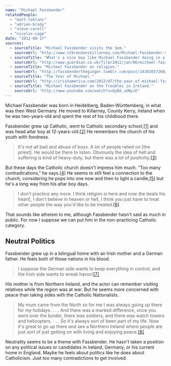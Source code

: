 ```yaml
---
name: "Michael Fassbender"
relatedPeople:
  - "matt-leblanc"
  - "adrien-brody"
  - "steve-carell"
  - "nicolas-cage"
date: "2012-09-17"
sources:
  - sourceTitle: "Michael Fassbender visits the Sem."
    sourceUrl: "http://www.stbrendanskillarney.com/Michael-Fassbender-visits-the-Sem-58-article.htm?saint=471ef2db39536a9745adb7ff53660b08"
  - sourceTitle: "What's a nice boy like Michael Fassbender doing in a film like Shame?"
    sourceUrl: "http://www.guardian.co.uk/film/2012/jan/06/michael-fassbender-shame-mcqueen"
  - sourceTitle: "Michael Fassbender on religion."
    sourceUrl: "http://fassbendertheginger.tumblr.com/post/14381657260/you-cant-not-be-religious-in-ireland-i-was-an"
  - sourceTitle: "The Year of Michael."
    sourceUrl: "http://irishamerica.com/2012/07/the-year-of-michael-fassbender/"
  - sourceTitle: "Michael Fassbender on the Troubles in Ireland."
    sourceUrl: "http://www.youtube.com/watch?v=QyBd_uGNyiE"
---
```


Michael Fassbender was born in Heidelberg, Baden-Württemberg, in what was then West Germany. He moved to Killarney, County Kerry, Ireland when he was two-years-old and spent the rest of his childhood there.

Fassbender grew up Catholic, went to Catholic secondary school,<a class="source-citation" href="#http://www.stbrendanskillarney.com/Michael-Fassbender-visits-the-Sem-58-article.htm?saint=471ef2db39536a9745adb7ff53660b08" title="Michael Fassbender visits the Sem.">[1]</a> and was head altar boy at 12-years-old.<a class="source-citation" href="#http://www.guardian.co.uk/film/2012/jan/06/michael-fassbender-shame-mcqueen" title="What&apos;s a nice boy like Michael Fassbender doing in a film like Shame?">[2]</a> He remembers the church of his youth with fondness.

>It's not all bad and abuse of boys. A lot of people relied on [the priest]. He would be there to listen. Obviously the idea of hell and suffering is kind of heavy-duty, but there was a lot of positivity.<a class="source-citation" href="#http://www.guardian.co.uk/film/2012/jan/06/michael-fassbender-shame-mcqueen" title="What&apos;s a nice boy like Michael Fassbender doing in a film like Shame?">[3]</a>

But these days the Catholic church doesn't impress him much. "Too many contradications," he says.<a class="source-citation" href="#http://www.guardian.co.uk/film/2012/jan/06/michael-fassbender-shame-mcqueen" title="What&apos;s a nice boy like Michael Fassbender doing in a film like Shame?">[4]</a> He seems to still feel a connection to the church, considering he pops into one now and then to light a candle,<a class="source-citation" href="#http://www.guardian.co.uk/film/2012/jan/06/michael-fassbender-shame-mcqueen" title="What&apos;s a nice boy like Michael Fassbender doing in a film like Shame?">[5]</a> but he's a long way from his altar boy days.

>I don't practice any more. I think religion is here and now (he beats his heart), I don't believe in heaven or hell, I think you just have to treat other people the way you'd like to be treated.<a class="source-citation" href="#http://fassbendertheginger.tumblr.com/post/14381657260/you-cant-not-be-religious-in-ireland-i-was-an" title="Michael Fassbender on religion.">[6]</a>

That sounds like atheism to me, although Fassbender hasn't said as much in public. For now I suppose we can put him in the non-practicing Catholic category.


## Neutral Politics

Fassbender grew up in a bilingual home with an Irish mother and a German father. He feels both of those nations in his blood.

>I suppose the German side wants to keep everything in control, and the Irish side wants to wreak havoc!<a class="source-citation" href="#http://irishamerica.com/2012/07/the-year-of-michael-fassbender/" title="The Year of Michael.">[7]</a>

His mother is from Northern Ireland, and the actor can remember visiting relatives while the region was at war. But he seems more concerned with peace than taking sides with the Catholic Nationalists.

>My mum came from the North so for me I was always going up there for my holidays. . . . And there was a marked difference, once you went over the border, there was soldiers, and there was watch towers and helicopters. . . . So it's always sort of been part of my life. Now it's great to go up there and see a Northern Ireland where people are just sort of just getting on with living and enjoying peace.<a class="source-citation" href="#http://www.youtube.com/watch?v=QyBd_uGNyiE" title="Michael Fassbender on the Troubles in Ireland.">[8]</a>

Neutrality seems to be a theme with Fassbender. He hasn't taken a position on any political issues or candidates in Ireland, Germany, or his current home in England. Maybe he feels about politics like he does about Catholicism. Just too many contradictions to get involved.